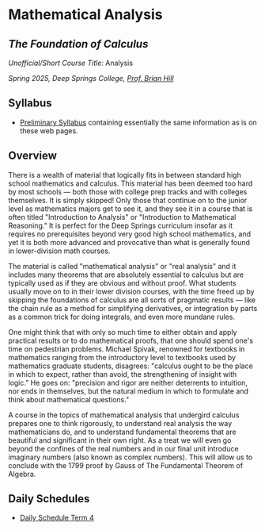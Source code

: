 # Mathematical Analysis
## *The Foundation of Calculus*

*Unofficial/Short Course Title:* Analysis

*Spring 2025, Deep Springs College, [Prof. Brian Hill](https://brianhill.github.io)*

## Syllabus

* [Preliminary Syllabus](./MathematicalAnalysisSyllabus.pages.pdf) containing essentially the same information as is on these web pages.

## Overview

There is a wealth of material that logically fits in between standard high school mathematics and calculus. This material has been deemed too hard by most schools &mdash; both those with college prep tracks and with colleges themselves. It is simply skipped! Only those that continue on to the junior level as mathematics majors get to see it, and they see it in a course that is often titled "Introduction to Analysis" or "Introduction to Mathematical Reasoning." It is perfect for the Deep Springs curriculum insofar as it requires no prerequisites beyond very good high school mathematics, and yet it is both more advanced and provocative than what is generally found in lower-division math courses.

The material is called "mathematical analysis" or "real analysis" and it includes many theorems that are absolutely essential to calculus but are typically used as if they are obvious and without proof. What students usually move on to in their lower division courses, with the time freed up by skipping the foundations of calculus are all sorts of pragmatic results &mdash; like the chain rule as a method for simplifying derivatives, or integration by parts as a common trick for doing integrals, and even more mundane rules.

One might think that with only so much time to either obtain and apply practical results or to do mathematical proofs, that one should spend one's time on pedestrian problems. Michael Spivak, renowned for textbooks in mathematics ranging from the introductory level to textbooks used by mathematics graduate students, disagrees: "calculus ought to be the place in which to expect, rather than avoid, the strengthening of insight with logic." He goes on: "precision and rigor are neither deterrents to intuition, nor ends in themselves, but the natural medium in which to formulate and think about mathematical questions."

A course in the topics of mathematical analysis that undergird calculus prepares one to think rigorously, to understand real analysis the way mathematicians do, and to understand fundamental theorems that are beautiful and significant in their own right. As a treat we will even go beyond the confines of the real numbers and in our final unit introduce imaginary numbers (also known as complex numbers). This will allow us to conclude with the 1799 proof by Gauss of The Fundamental Theorem of Algebra.

## Daily Schedules

* [Daily Schedule Term 4](./daily_schedule_term_4.html)

